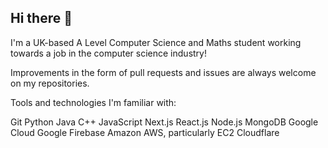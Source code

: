 ## Hi there 👋

I'm a UK-based A Level Computer Science and Maths student working towards a job in the computer science industry!

Improvements in the form of pull requests and issues are always welcome on my repositories.

Tools and technologies I'm familiar with:

Git
Python
Java
C++
JavaScript
Next.js
React.js
Node.js
MongoDB
Google Cloud 
Google Firebase
Amazon AWS, particularly EC2
Cloudflare
